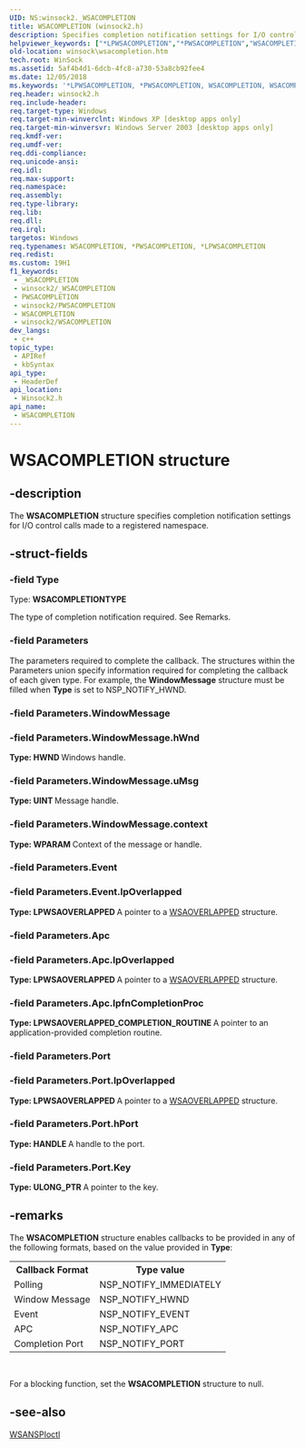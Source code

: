 ```yaml
---
UID: NS:winsock2._WSACOMPLETION
title: WSACOMPLETION (winsock2.h)
description: Specifies completion notification settings for I/O control calls made to a registered namespace.
helpviewer_keywords: ["*LPWSACOMPLETION","*PWSACOMPLETION","WSACOMPLETION","WSACOMPLETION structure [Winsock]","winsock.wsacompletion","winsock2/WSACOMPLETION"]
old-location: winsock\wsacompletion.htm
tech.root: WinSock
ms.assetid: 5af4b4d1-6dcb-4fc8-a730-53a8cb92fee4
ms.date: 12/05/2018
ms.keywords: '*LPWSACOMPLETION, *PWSACOMPLETION, WSACOMPLETION, WSACOMPLETION structure [Winsock], winsock.wsacompletion, winsock2/WSACOMPLETION'
req.header: winsock2.h
req.include-header: 
req.target-type: Windows
req.target-min-winverclnt: Windows XP [desktop apps only]
req.target-min-winversvr: Windows Server 2003 [desktop apps only]
req.kmdf-ver: 
req.umdf-ver: 
req.ddi-compliance: 
req.unicode-ansi: 
req.idl: 
req.max-support: 
req.namespace: 
req.assembly: 
req.type-library: 
req.lib: 
req.dll: 
req.irql: 
targetos: Windows
req.typenames: WSACOMPLETION, *PWSACOMPLETION, *LPWSACOMPLETION
req.redist: 
ms.custom: 19H1
f1_keywords:
 - _WSACOMPLETION
 - winsock2/_WSACOMPLETION
 - PWSACOMPLETION
 - winsock2/PWSACOMPLETION
 - WSACOMPLETION
 - winsock2/WSACOMPLETION
dev_langs:
 - c++
topic_type:
 - APIRef
 - kbSyntax
api_type:
 - HeaderDef
api_location:
 - Winsock2.h
api_name:
 - WSACOMPLETION
---
```


# WSACOMPLETION structure


## -description

The <b>WSACOMPLETION</b> structure specifies completion notification settings for I/O control calls made to a registered namespace.

## -struct-fields

### -field Type

Type: <b>WSACOMPLETIONTYPE</b>

The type of completion notification required. See Remarks.

### -field Parameters

The parameters required to complete the callback. The structures within the Parameters union specify information required for completing the callback of each given type. For example, the <b>WindowMessage</b> structure must be filled  when <b>Type</b> is set to NSP_NOTIFY_HWND.

### -field Parameters.WindowMessage

### -field Parameters.WindowMessage.hWnd

<b>Type: <b>HWND</b>
</b>
Windows handle.

### -field Parameters.WindowMessage.uMsg

<b>Type: <b>UINT</b>
</b>
Message handle.

### -field Parameters.WindowMessage.context

<b>Type: <b>WPARAM</b>
</b>
Context of the message or handle.

### -field Parameters.Event

### -field Parameters.Event.lpOverlapped

<b>Type: <b>LPWSAOVERLAPPED</b>
</b>
A pointer to a <a href="https://docs.microsoft.com/windows/desktop/api/winsock2/ns-winsock2-wsaoverlapped">WSAOVERLAPPED</a> structure.

### -field Parameters.Apc

### -field Parameters.Apc.lpOverlapped

<b>Type: <b>LPWSAOVERLAPPED</b>
</b>
A pointer to a <a href="https://docs.microsoft.com/windows/desktop/api/winsock2/ns-winsock2-wsaoverlapped">WSAOVERLAPPED</a> structure.

### -field Parameters.Apc.lpfnCompletionProc

<b>Type: <b>LPWSAOVERLAPPED_COMPLETION_ROUTINE</b>
</b>
A pointer to an application-provided completion routine.

### -field Parameters.Port

### -field Parameters.Port.lpOverlapped

<b>Type: <b>LPWSAOVERLAPPED</b>
</b>
A pointer to a <a href="https://docs.microsoft.com/windows/desktop/api/winsock2/ns-winsock2-wsaoverlapped">WSAOVERLAPPED</a> structure.

### -field Parameters.Port.hPort

<b>Type: <b>HANDLE</b>
</b>
A handle to the port.

### -field Parameters.Port.Key

<b>Type: <b>ULONG_PTR</b>
</b>
A pointer to the key.

## -remarks

The <b>WSACOMPLETION</b> structure enables callbacks to be provided in any of the following formats, based on the value provided in <b>Type</b>:

<table>
<tr>
<th>Callback Format</th>
<th>Type value</th>
</tr>
<tr>
<td>Polling </td>
<td>NSP_NOTIFY_IMMEDIATELY</td>
</tr>
<tr>
<td>Window Message</td>
<td>NSP_NOTIFY_HWND</td>
</tr>
<tr>
<td>Event</td>
<td>NSP_NOTIFY_EVENT</td>
</tr>
<tr>
<td>APC</td>
<td>NSP_NOTIFY_APC</td>
</tr>
<tr>
<td>Completion Port</td>
<td>NSP_NOTIFY_PORT</td>
</tr>
</table>
 

For a blocking function, set the <b>WSACOMPLETION</b> structure to null.

## -see-also

<a href="https://docs.microsoft.com/windows/desktop/api/winsock2/nf-winsock2-wsanspioctl">WSANSPIoctl</a>

